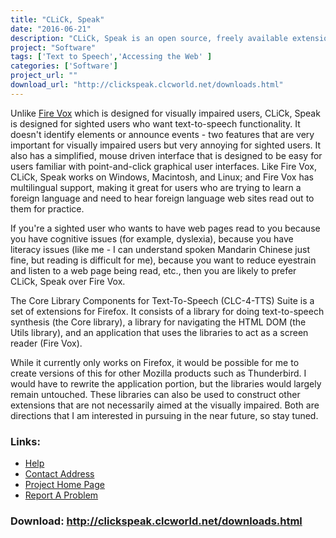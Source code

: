 ```yaml
---
title: "CLiCk, Speak"
date: "2016-06-21"
description: "CLiCk, Speak is an open source, freely available extension for the Firefox web browser. It is part of the CLC-4-TTS Suite of products, it features a mouse driven interface, and it reads web pages - hence its name."
project: "Software"
tags: ['Text to Speech','Accessing the Web' ]
categories: ['Software']
project_url: ""
download_url: "http://clickspeak.clcworld.net/downloads.html"
---
```

Unlike <a href="">Fire Vox</a> which is designed for visually impaired users, CLiCk, Speak is designed for sighted users who want text-to-speech functionality. It doesn't identify elements or announce events - two features that are very important for visually impaired users but very annoying for sighted users. It also has a simplified, mouse driven interface that is designed to be easy for users familiar with point-and-click graphical user interfaces. Like Fire Vox, CLiCk, Speak works on Windows, Macintosh, and Linux; and Fire Vox has multilingual support, making it great for users who are trying to learn a foreign language and need to hear foreign language web sites read out to them for practice.

If you're a sighted user who wants to have web pages read to you because you have cognitive issues (for example, dyslexia), because you have literacy issues (like me - I can understand spoken Mandarin Chinese just fine, but reading is difficult for me), because you want to reduce eyestrain and listen to a web page being read, etc., then you are likely to prefer CLiCk, Speak over Fire Vox.

The Core Library Components for Text-To-Speech (CLC-4-TTS) Suite is a set of extensions for Firefox. It consists of a library for doing text-to-speech synthesis (the Core library), a library for navigating the HTML DOM (the Utils library), and an application that uses the libraries to act as a screen reader (Fire Vox).

While it currently only works on Firefox, it would be possible for me to create versions of this for other Mozilla products such as Thunderbird. I would have to rewrite the application portion, but the libraries would largely remain untouched. These libraries can also be used to construct other extensions that are not necessarily aimed at the visually impaired. Both are directions that I am interested in pursuing in the near future, so stay tuned.

### Links:
- <a href="http://clc4tts.clcworld.net/">Help</a>
- <a href="mailto:clc@clcworld.net">Contact Address</a>
- <a href="http://clickspeak.clcworld.net/index.html">Project Home Page</a>
- <a href="http://clc4tts.clcworld.net/">Report A Problem</a>

### Download: http://clickspeak.clcworld.net/downloads.html 